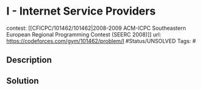 # I - Internet Service Providers

contest: [[CFICPC/101462/101462|2008-2009 ACM-ICPC Southeastern European Regional Programming Contest (SEERC 2008)]]
url: https://codeforces.com/gym/101462/problem/I
#Status/UNSOLVED
Tags: #

## Description

## Solution

